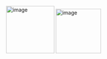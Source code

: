 <img width="131" alt="image" src="https://github.com/user-attachments/assets/fa77a565-4b35-4195-9867-f32990f6efcb" />


<img width="123" alt="image" src="https://github.com/user-attachments/assets/a4cc5be9-7d01-4c7a-a316-a25e371e4620" />

